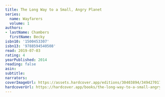 ```yaml
---
title: The Long Way to a Small, Angry Planet
series:
  name: Wayfarers
  volume: 1
authors:
- lastName: Chambers
  firstName: Becky
isbn10: '1500453307'
isbn13: '9788594540508'
read: 2019-07-03
rating: 4
yearPublished: 2014
reading: false
asin:
subtitle:
narrators:
coverImageUrl: https://assets.hardcover.app/editions/30403894/3494270170561911.jpg
hardcoverUrl: https://hardcover.app/books/the-long-way-to-a-small-angry-planet/editions/88026
---
```

